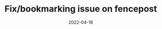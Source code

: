 ---
title: "Fix/bookmarking issue on fencepost"
content-type: ""
date: 2022-04-18
entry-type: 
entry-category: integration
connection-id: 
connection-version: 
pull-request: "https://github.com/singer-io/tap-mongodb/pull/80"
---